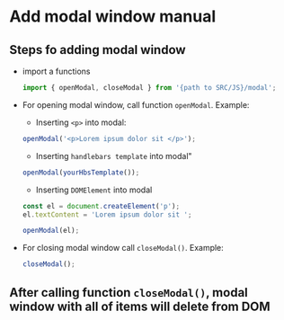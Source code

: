 # Add modal window manual

## Steps fo adding modal window

- import a functions

  ```js
  import { openModal, closeModal } from '{path to SRC/JS}/modal';
  ```

- For opening modal window, call function `openModal`. Example:

    - Inserting `<p>` into modal:

    ```js
    openModal('<p>Lorem ipsum dolor sit </p>');
    ```

    - Inserting `handlebars template` into modal"

    ```js
    openModal(yourHbsTemplate());
    ```

    - Inserting `DOMElement` into modal

    ```js
    const el = document.createElement('p');
    el.textContent = 'Lorem ipsum dolor sit ';

    openModal(el);
    ```

- For closing modal window call `closeModal()`. Example:

  ```js
  closeModal();
  ```

## After calling function `closeModal()`, modal window with all of items will delete from DOM
